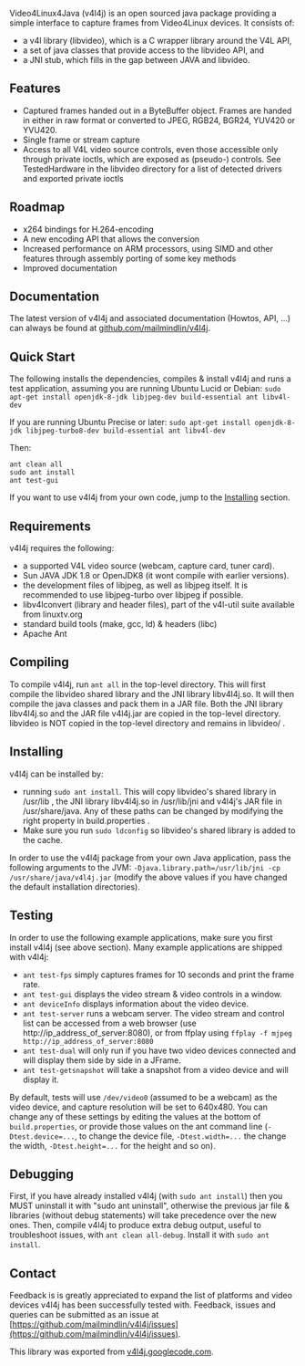 Video4Linux4Java (v4l4j) is an open sourced java package providing a simple interface
to capture frames from Video4Linux devices. It consists of:
- a v4l library (libvideo), which is a C wrapper library around the V4L API,
- a set of java classes that provide access to the libvideo API, and
- a JNI stub, which fills in the gap between JAVA and libvideo.


## Features
- Captured frames handed out in a ByteBuffer object. Frames are handed in either
  in raw format or converted to JPEG, RGB24, BGR24, YUV420 or YVU420.
- Single frame or stream capture
- Access to all V4L video source controls, even those accessible
  only through private ioctls, which are exposed as (pseudo-) controls.
  See TestedHardware in the libvideo directory for a list of detected drivers
  and exported private ioctls

## Roadmap
 - x264 bindings for H.264-encoding
 - A new encoding API that allows the conversion
 - Increased performance on ARM processors, using SIMD and other features through assembly porting of some key methods
 - Improved documentation

## Documentation
The latest version of v4l4j and associated documentation (Howtos, API, ...) can
always be found at [github.com/mailmindlin/v4l4j](github.com/mailmindlin/v4l4j).


## Quick Start
The following installs the dependencies, compiles & install v4l4j and runs a
test application, assuming you are running Ubuntu Lucid or Debian:
`sudo apt-get install openjdk-8-jdk libjpeg-dev build-essential ant libv4l-dev`

If you are running Ubuntu Precise or later:
`sudo apt-get install openjdk-8-jdk libjpeg-turbo8-dev build-essential ant libv4l-dev`

Then:

    ant clean all
    sudo ant install
    ant test-gui

If you want to use v4l4j from your own code, jump to the [Installing](#Installing) section.


## Requirements
v4l4j requires the following:
- a supported V4L video source (webcam, capture card, tuner card).
- Sun JAVA JDK 1.8 or OpenJDK8 (it wont compile with earlier versions).
- the development files of libjpeg, as well as libjpeg itself. It is 
  recommended to use libjpeg-turbo over libjpeg if possible.
- libv4lconvert (library and header files), part of the v4l-util suite available
  from linuxtv.org
- standard build tools (make, gcc, ld) & headers (libc)
- Apache Ant


## Compiling
To compile v4l4j, run `ant all` in the top-level directory. This will first 
compile the libvideo shared library and the JNI library libv4l4j.so. It will 
then compile the java classes and pack them in a JAR file. Both the JNI library
libv4l4j.so and the JAR file v4l4j.jar are copied in the top-level directory. 
libvideo is NOT copied in the top-level directory and remains in libvideo/ .


## Installing
v4l4j can be installed by:
- running `sudo ant install`. This will copy libvideo's shared library in 
  /usr/lib , the JNI library libv4l4j.so in /usr/lib/jni and v4l4j's JAR file 
  in /usr/share/java. Any of these paths can be changed by modifying the right 
  property in build.properties .
- Make sure you run `sudo ldconfig` so libvideo's shared library is added to the
  cache.
  
In order to use the v4l4j package from your own Java application, pass the 
following arguments to the JVM:
`-Djava.library.path=/usr/lib/jni -cp /usr/share/java/v4l4j.jar`
(modify the above values if you have changed the default installation
directories).

## Testing
In order to use the following example applications, make sure you first install
v4l4j (see above section). Many example applications are shipped with v4l4j:
- `ant test-fps` simply captures frames for 10 seconds and print the frame rate.
- `ant test-gui` displays the video stream & video controls in a window.
- `ant deviceInfo` displays information about the video device.
- `ant test-server` runs a webcam server. The video stream and control list
  can be accessed from a web browser (use http://ip_address_of_server:8080), or
  from ffplay using `ffplay -f mjpeg http://ip_address_of_server:8080`
- `ant test-dual` will only run if you have two video devices connected and
  will display them side by side in a JFrame.
- `ant test-getsnapshot` will take a snapshot from a video device and will
  display it.

By default, tests will use `/dev/video0` (assumed to be a webcam) as the video 
device, and capture resolution will be set to 640x480. You can change any of 
these settings by editing the values at the bottom of `build.properties`,
or provide those values on the ant command line (`-Dtest.device=...`, to change
the device file, `-Dtest.width=...` the change the width, `-Dtest.height=...` for 
the height and so on). 


## Debugging
First, if you have already installed v4l4j (with `sudo ant install`) then you 
MUST uninstall it with "sudo ant uninstall", otherwise the previous jar file & 
libraries (without debug statements) will take precedence over the new ones. 
Then, compile v4l4j to produce extra debug output, useful to troubleshoot 
issues, with `ant clean all-debug`. Install it with `sudo ant install`. 


## Contact
Feedback is is greatly appreciated to expand the list of platforms and video
devices v4l4j has been successfully tested with. Feedback, issues and queries 
can be submitted as an issue at [https://github.com/mailmindlin/v4l4j/issues](https://github.com/mailmindlin/v4l4j/issues).

This library was exported from [v4l4j.googlecode.com](code.google.com/archive/p/v4l4j).
